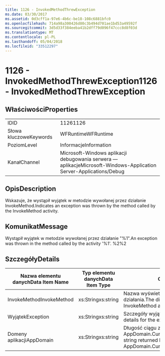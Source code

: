 ```yaml
---
title: 1126 - InvokedMethodThrewException
ms.date: 03/30/2017
ms.assetid: 0d3cff1a-97e6-4b6c-be18-108c6881bfc0
ms.openlocfilehash: 714a98a300426d80c3b494d701ae1bd53a49592f
ms.sourcegitcommit: 3d5d33f384eeba41b2dff79d096f47ccc8d8f03d
ms.translationtype: MT
ms.contentlocale: pl-PL
ms.lasthandoff: 05/04/2018
ms.locfileid: "33512297"
---
```

# <a name="1126---invokedmethodthrewexception"></a><span data-ttu-id="8b00c-102">1126 - InvokedMethodThrewException</span><span class="sxs-lookup"><span data-stu-id="8b00c-102">1126 - InvokedMethodThrewException</span></span>
## <a name="properties"></a><span data-ttu-id="8b00c-103">Właściwości</span><span class="sxs-lookup"><span data-stu-id="8b00c-103">Properties</span></span>  
  
|||  
|-|-|  
|<span data-ttu-id="8b00c-104">ID</span><span class="sxs-lookup"><span data-stu-id="8b00c-104">ID</span></span>|<span data-ttu-id="8b00c-105">1126</span><span class="sxs-lookup"><span data-stu-id="8b00c-105">1126</span></span>|  
|<span data-ttu-id="8b00c-106">Słowa kluczowe</span><span class="sxs-lookup"><span data-stu-id="8b00c-106">Keywords</span></span>|<span data-ttu-id="8b00c-107">WFRuntime</span><span class="sxs-lookup"><span data-stu-id="8b00c-107">WFRuntime</span></span>|  
|<span data-ttu-id="8b00c-108">Poziom</span><span class="sxs-lookup"><span data-stu-id="8b00c-108">Level</span></span>|<span data-ttu-id="8b00c-109">Informacje</span><span class="sxs-lookup"><span data-stu-id="8b00c-109">Information</span></span>|  
|<span data-ttu-id="8b00c-110">Kanał</span><span class="sxs-lookup"><span data-stu-id="8b00c-110">Channel</span></span>|<span data-ttu-id="8b00c-111">Microsoft-Windows aplikacji debugowania serwera — aplikacje</span><span class="sxs-lookup"><span data-stu-id="8b00c-111">Microsoft-Windows-Application Server-Applications/Debug</span></span>|  
  
## <a name="description"></a><span data-ttu-id="8b00c-112">Opis</span><span class="sxs-lookup"><span data-stu-id="8b00c-112">Description</span></span>  
 <span data-ttu-id="8b00c-113">Wskazuje, że wystąpił wyjątek w metodzie wywołanej przez działanie InvokeMethod.</span><span class="sxs-lookup"><span data-stu-id="8b00c-113">Indicates an exception was thrown by the method called by the InvokeMethod activity.</span></span>  
  
## <a name="message"></a><span data-ttu-id="8b00c-114">Komunikat</span><span class="sxs-lookup"><span data-stu-id="8b00c-114">Message</span></span>  
 <span data-ttu-id="8b00c-115">Wystąpił wyjątek w metodzie wywołanej przez działanie "%1".</span><span class="sxs-lookup"><span data-stu-id="8b00c-115">An exception was thrown in the method called by the activity '%1'.</span></span> <span data-ttu-id="8b00c-116">%2</span><span class="sxs-lookup"><span data-stu-id="8b00c-116">%2</span></span>  
  
## <a name="details"></a><span data-ttu-id="8b00c-117">Szczegóły</span><span class="sxs-lookup"><span data-stu-id="8b00c-117">Details</span></span>  
  
|<span data-ttu-id="8b00c-118">Nazwa elementu danych</span><span class="sxs-lookup"><span data-stu-id="8b00c-118">Data Item Name</span></span>|<span data-ttu-id="8b00c-119">Typ elementu danych</span><span class="sxs-lookup"><span data-stu-id="8b00c-119">Data Item Type</span></span>|<span data-ttu-id="8b00c-120">Opis</span><span class="sxs-lookup"><span data-stu-id="8b00c-120">Description</span></span>|  
|--------------------|--------------------|-----------------|  
|<span data-ttu-id="8b00c-121">InvokeMethod</span><span class="sxs-lookup"><span data-stu-id="8b00c-121">InvokeMethod</span></span>|<span data-ttu-id="8b00c-122">xs:String</span><span class="sxs-lookup"><span data-stu-id="8b00c-122">xs:string</span></span>|<span data-ttu-id="8b00c-123">Nazwa wyświetlana InvokeMethod działania.</span><span class="sxs-lookup"><span data-stu-id="8b00c-123">The display name of the InvokeMethod activity.</span></span>|  
|<span data-ttu-id="8b00c-124">Wyjątek</span><span class="sxs-lookup"><span data-stu-id="8b00c-124">Exception</span></span>|<span data-ttu-id="8b00c-125">xs:String</span><span class="sxs-lookup"><span data-stu-id="8b00c-125">xs:string</span></span>|<span data-ttu-id="8b00c-126">Szczegóły wyjątku dla wyjątku</span><span class="sxs-lookup"><span data-stu-id="8b00c-126">The exception details for the exception</span></span>|  
|<span data-ttu-id="8b00c-127">Domeny aplikacji</span><span class="sxs-lookup"><span data-stu-id="8b00c-127">AppDomain</span></span>|<span data-ttu-id="8b00c-128">xs:String</span><span class="sxs-lookup"><span data-stu-id="8b00c-128">xs:string</span></span>|<span data-ttu-id="8b00c-129">Długość ciągu zwróconego przez AppDomain.CurrentDomain.FriendlyName.</span><span class="sxs-lookup"><span data-stu-id="8b00c-129">The string returned by AppDomain.CurrentDomain.FriendlyName.</span></span>|
